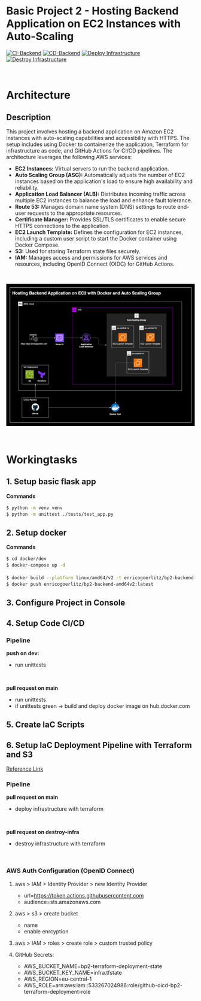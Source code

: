 # Basic Project 2 - Hosting Backend Application on EC2 Instances with Auto-Scaling

[![CI-Backend](https://github.com/enricogoerlitz/aws-bp-2-hosting-backend-on-ec2-asg-alb/actions/workflows/ci-backend.yml/badge.svg)](https://github.com/enricogoerlitz/aws-bp-2-hosting-backend-on-ec2-asg-alb/actions/workflows/ci-backend.yml)
[![CD-Backend](https://github.com/enricogoerlitz/aws-bp-2-hosting-backend-on-ec2-asg-alb/actions/workflows/cd-backend.yml/badge.svg)](https://github.com/enricogoerlitz/aws-bp-2-hosting-backend-on-ec2-asg-alb/actions/workflows/cd-backend.yml)
[![Deploy Infrastructure](https://github.com/enricogoerlitz/aws-bp-2-hosting-backend-on-ec2-asg-alb/actions/workflows/cd-terraform.yml/badge.svg)](https://github.com/enricogoerlitz/aws-bp-2-hosting-backend-on-ec2-asg-alb/actions/workflows/cd-terraform.yml)
[![Destroy Infrastructure](https://github.com/enricogoerlitz/aws-bp-2-hosting-backend-on-ec2-asg-alb/actions/workflows/cd-terraform-destroy.yml/badge.svg)](https://github.com/enricogoerlitz/aws-bp-2-hosting-backend-on-ec2-asg-alb/actions/workflows/cd-terraform-destroy.yml)

<br>

# Architecture

## Description

This project involves hosting a backend application on Amazon EC2 instances with auto-scaling capabilities and accessibility with HTTPS. The setup includes using Docker to containerize the application, Terraform for infrastructure as code, and GitHub Actions for CI/CD pipelines. The architecture leverages the following AWS services:

- **EC2 Instances:** Virtual servers to run the backend application.
- **Auto Scaling Group (ASG):** Automatically adjusts the number of EC2 instances based on the application's load to ensure high availability and reliability.
- **Application Load Balancer (ALB):** Distributes incoming traffic across multiple EC2 instances to balance the load and enhance fault tolerance.
- **Route 53:** Manages domain name system (DNS) settings to route end-user requests to the appropriate resources.
- **Certificate Manager:** Provides SSL/TLS certificates to enable secure HTTPS connections to the application.
- **EC2 Launch Template:** Defines the configuration for EC2 instances, including a custom user script to start the Docker container using Docker Compose.
- **S3:** Used for storing Terraform state files securely.
- **IAM:** Manages access and permissions for AWS services and resources, including OpenID Connect (OIDC) for GitHub Actions.

<br>

![Architecture Diagram](architecture.png)

<br>

# Workingtasks

## 1. Setup basic flask app

**Commands**
```bash
$ python -m venv venv
$ python -m unittest ./tests/test_app.py
```

## 2. Setup docker

**Commands**
```bash
$ cd docker/dev
$ docker-compose up -d

$ docker build --platform linux/amd64/v2 -t enricogoerlitz/bp2-backend-amd64v2 -f ./docker/Dockerfile .
$ docker push enricogoerlitz/bp2-backend-amd64v2:latest
```

## 3. Configure Project in Console

## 4. Setup Code CI/CD

### Pipeline

**push on dev:**

- run unittests

<br>

**pull request on main**

- run unittests
- if unittests green -> build and deploy docker image on hub.docker.com

## 5. Create IaC Scripts

## 6. Setup IaC Deployment Pipeline with Terraform and S3

[Reference Link](https://www.youtube.com/watch?v=GowFk_5Rx_I&ab_channel=CloudScalr)

### Pipeline

**pull request on main**

- deploy infrastructure with terraform

<br>

**pull request on destroy-infra**

- destroy infrastructure with terraform

<br>

### AWS Auth Configuration (OpenID Connect)

1. aws > IAM > Identity Provider > new Identity Provider
    - url=https://token.actions.githubusercontent.com
    - audience=sts.amazonaws.com


2. aws > s3 > create bucket
    - name
    - enable enrcyption

3. aws > IAM > roles > create role > custom trusted policy

4. GitHub Secrets:
    - AWS_BUCKET_NAME=bp2-terraform-deployment-state
    - AWS_BUCKET_KEY_NAME=infra.tfstate
    - AWS_REGION=eu-central-1
    - AWS_ROLE=arn:aws:iam::533267024986:role/github-oicd-bp2-terraform-deployment-role
